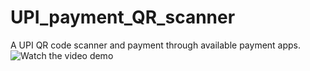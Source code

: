 # UPI_payment_QR_scanner
A UPI QR code scanner and payment through available payment apps.
![Watch the video demo](https://drive.google.com/file/d/1bYfVlySmt-ihlSSXGyImFxru2fHs3hSP/view?usp=drivesdk)
